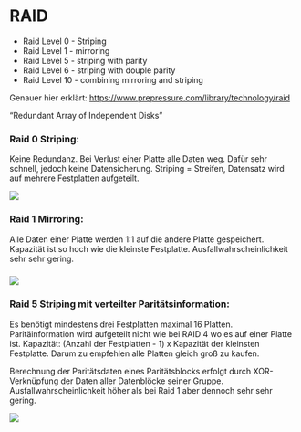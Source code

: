 # RAID
- Raid Level 0 - Striping
- Raid Level 1 - mirroring
- Raid Level 5 - striping with parity
- Raid Level 6 - striping with douple parity
- Raid Level 10 - combining mirroring and striping

Genauer hier erklärt: https://www.prepressure.com/library/technology/raid




“Redundant Array of Independent Disks”

  

### Raid 0 Striping:

Keine Redundanz. Bei Verlust einer Platte alle Daten weg. Dafür sehr schnell, jedoch keine Datensicherung. Striping = Streifen, Datensatz wird auf mehrere Festplatten aufgeteilt.

![](https://lh3.googleusercontent.com/xqdvQxQ0NrdkPhmXQIH0D2-cGaUEWdICBj8Y1uaelDYjm3uZqtwslmsjsst-I02HiqRlyHZEWpr2a_E3ELZ-TO5r91BuDECeDWN-pEhvY92_O9jWKhUVDT-0Box7nyFqnZooMZHqckpdKqP-Lg)

### Raid 1 Mirroring:

Alle Daten einer Platte werden 1:1 auf die andere Platte gespeichert. Kapazität ist so hoch wie die kleinste Festplatte. Ausfallwahrscheinlichkeit sehr sehr gering.

### ![](https://lh5.googleusercontent.com/Lna3UXo4zy-0zIfnEPkpy9criubsOazV8DQ-ZooFaU19Y0DdbwpX2FWOWIoz36RvI5pyQ0PNn88ORFhtqDzLVBJ-to9jtB91fYSvKKBMFnHX-OPs83vyAHdsI35L8qNQ20tKI7bYzxEsZ_CZtA)

### Raid 5 Striping mit verteilter Paritätsinformation:

Es benötigt mindestens drei Festplatten maximal 16 Platten. Paritäinformation wird aufgeteilt nicht wie bei RAID 4 wo es auf einer Platte ist. Kapazität: (Anzahl der Festplatten - 1) x Kapazität der kleinsten Festplatte. Darum zu empfehlen alle Platten gleich groß zu kaufen.

Berechnung der Paritätsdaten eines Paritätsblocks erfolgt durch XOR-Verknüpfung der Daten aller Datenblöcke seiner Gruppe. Ausfallwahrscheinlichkeit höher als bei Raid 1 aber dennoch sehr sehr gering.

![](https://lh3.googleusercontent.com/xL9sWMlhlFZBAzN8px0MREzokhek-JbYAp1ZsRm-e4LyQYQowCphxi9Ws7xcsVKlLN8EAocXwfEsPAtt6Y7GuijEEgQEDk59FzuU6GtsM8wKpxRw7K-_-NHEtvuoLmo4Nwk0nVS6zAu-w2x69A)

  